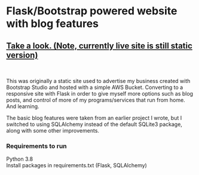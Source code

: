 <h1>Flask/Bootstrap powered website with blog features</h1>

<h2><a href="www.xanderforrest.com">Take a look. (Note, currently live site is still static version)</a></h2>

<br>

This was originally a static site used to advertise my business created with
Bootstrap Studio and hosted with a simple AWS Bucket. Converting to a responsive
site with Flask in order to give myself more options such as blog posts, and
control of more of my programs/services that run from home. And learning.

The basic blog features were taken from an earlier project I wrote, but
I switched to using SQLAlchemy instead of the default SQLite3 package,
along with some other improvements.

<h3> Requirements to run </h3>
Python 3.8<br>
Install packages in requirements.txt
(Flask, SQLAlchemy)
<br><br>
